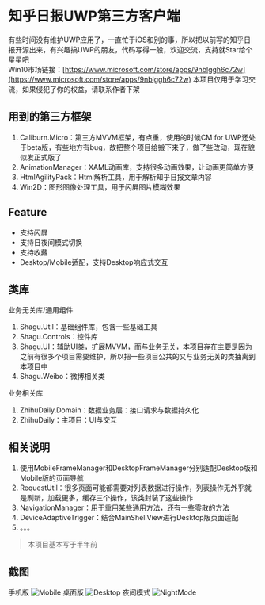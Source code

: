 # 知乎日报UWP第三方客户端

有些时间没有维护UWP应用了，一直忙于iOS和别的事，所以把以前写的知乎日报开源出来，有兴趣搞UWP的朋友，代码写得一般，欢迎交流，支持就Star给个星星吧  
Win10市场链接：[https://www.microsoft.com/store/apps/9nblggh6c72w](https://www.microsoft.com/store/apps/9nblggh6c72w)
本项目仅用于学习交流，如果侵犯了你的权益，请联系作者下架

## 用到的第三方框架

1. Caliburn.Micro：第三方MVVM框架，有点重，使用的时候CM for UWP还处于beta版，有些地方有bug，故把整个项目给搬下来了，做了些改动，现在貌似发正式版了
2. AnimationManager：XAML动画库，支持很多动画效果，让动画更简单方便
3. HtmlAgilityPack：Html解析工具，用于解析知乎日报文章内容
4. Win2D：图形图像处理工具，用于闪屏图片模糊效果

## Feature

* 支持闪屏
* 支持日夜间模式切换
* 支持收藏
* Desktop/Mobile适配，支持Desktop响应式交互

## 类库
业务无关库/通用组件   

1. Shagu.Util：基础组件库，包含一些基础工具  
2. Shagu.Controls：控件库  
3. Shagu.UI：辅助UI类，扩展MVVM，而与业务无关，本项目存在主要是因为之前有很多个项目需要维护，所以把一些项目公共的又与业务无关的类抽离到本项目中  
4. Shagu.Weibo：微博相关类  

业务相关库  

1. ZhihuDaily.Domain：数据业务层：接口请求与数据持久化  
2. ZhihuDaily：主项目：UI与交互

## 相关说明
1. 使用MobileFrameManager和DesktopFrameManager分别适配Desktop版和Mobile版的页面导航
2. RequestUtil：很多页面可能都需要对列表数据进行操作，列表操作无外乎就是刷新，加载更多，缓存三个操作，该类封装了这些操作
3. NavigationManager：用于重用某些通用方法，还有一些零散的方法
4. DeviceAdaptiveTrigger：结合MainShellView进行Desktop版页面适配
5. 。。。

> 本项目基本写于半年前

## 截图
手机版
![Mobile](http://7xqzvt.com1.z0.glb.clouddn.com/16-5-1/1313883.jpg)
桌面版
![Desktop](http://7xqzvt.com1.z0.glb.clouddn.com/16-5-1/48514814.jpg)
夜间模式
![NightMode](http://7xqzvt.com1.z0.glb.clouddn.com/16-5-1/68561501.jpg)
